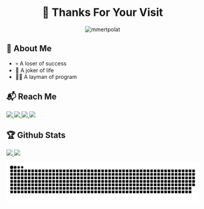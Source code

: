 <h1 align="center">👋 Thanks For Your Visit</h1>

<p align="center"><img src="https://komarev.com/ghpvc/?username=coderzds&label=Profile%20views&color=0e75b6&style=flat" alt="mmertpolat" /></p>

## 🤵 About Me

- 💀 A loser of success
- 🤡 A joker of life
- 👨‍💻 A layman of program

## 📬 Reach Me

<a href="https://blog.csdn.net/coderzds" target="_blank">
    <img src="https://img.shields.io/badge/CSDN-%E8%8B%8F%E6%A0%BC%E9%87%8C%E6%8B%89x-rgb(252,%2085,%2050).svg">
</a>
<a href="https://space.bilibili.com/548972545" target="_blank">
    <img src="https://img.shields.io/badge/bilibili-%E8%8B%8F%E6%A0%BC%E9%87%8C%E6%8B%89x-rgb(0,%20162,%20215).svg">
</a>
<a href="https://www.zhihu.com/people/coderzds" target="_blank">
    <img src="https://img.shields.io/badge/%E7%9F%A5%E4%B9%8E-%E8%8B%8F%E6%A0%BC%E9%87%8C%E6%8B%89x-rgb(1,%2098,%20255).svg">
</a>
<a href="https://juejin.cn/user/3787135447476957" target="_blank">
    <img src="https://img.shields.io/badge/%E6%8E%98%E9%87%91-%E8%8B%8F%E6%A0%BC%E9%87%8C%E6%8B%89x-rgb(30,%20128,%20255).svg">
</a>

## 🏆 Github Stats
<p align="left">
    <a href="https://github.com/anuraghazra/github-readme-stats#gh-light-mode-only">
        <img height=200 src="https://github-readme-stats.vercel.app/api/?username=coderzds&show_icons=true&count_private=true&line_height=28&hide_border=true&card_width=347&include_all_commits=true&role=owner,collaborator&exclude_repo=github-readme-stats&theme=default#gh-light-mode-only" />            
    </a>
    <a href="https://github.com/anuraghazra/github-readme-stats#gh-dark-mode-only">
        <img height=200 src="https://github-readme-stats.vercel.app/api/?username=coderzds&show_icons=true&count_private=true&line_height=28&hide_border=true&card_width=347&include_all_commits=true&role=owner,collaborator&exclude_repo=github-readme-stats&theme=dark&bg_color=000000#gh-dark-mode-only" />
    </a>
</p>
<p align="left"> <img src="https://github.com/coderzds/coderzds/blob/output/snk.svg" alt="snake" />

